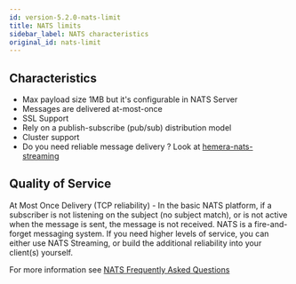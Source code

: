 ```yaml
---
id: version-5.2.0-nats-limit
title: NATS limits
sidebar_label: NATS characteristics
original_id: nats-limit
---
```


## Characteristics

* Max payload size 1MB but it's configurable in NATS Server
* Messages are delivered at-most-once
* SSL Support
* Rely on a publish-subscribe (pub/sub) distribution model
* Cluster support
* Do you need reliable message delivery ? Look at [hemera-nats-streaming](https://github.com/hemerajs/hemera-nats-streaming)

## Quality of Service

At Most Once Delivery (TCP reliability) - In the basic NATS platform, if a subscriber is not listening on the subject (no subject match), or is not active when the message is sent, the message is not received. NATS is a fire-and-forget messaging system. If you need higher levels of service, you can either use NATS Streaming, or build the additional reliability into your client(s) yourself.

For more information see [NATS Frequently Asked Questions](http://nats.io/documentation/faq/)
